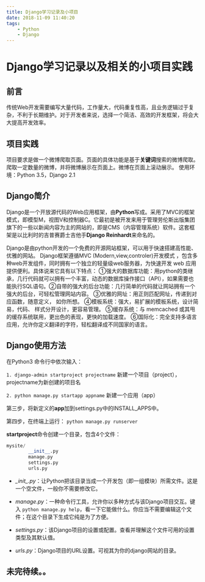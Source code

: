 ```yaml
---
title: Django学习记录及小项目
date: 2018-11-09 11:40:20
tags:
    - Python
    - Django
---
```


# Django学习记录以及相关的小项目实践

## 前言

传统Web开发需要编写大量代码，工作量大，代码重复性高，且业务逻辑过于复杂，不利于长期维护。对于开发者来说，选择一个简洁、高效的开发框架，将会大大提高开发效率。

## 项目实践

项目要求是做一个微博爬取页面。页面的具体功能是基于**关键词**搜索的微博爬取。爬取一定数量的微博，并将微博展示在页面上。微博在页面上滚动展示。
使用环境：Python 3.5，Django 2.1

## Django简介

Django是一个开放源代码的Web应用框架，由**Python**写成。采用了MVC的框架模式，即模型M，视图V和控制器C。它最初是被开发来用于管理劳伦斯出版集团旗下的一些以新闻内容为主的网站的，即是CMS（内容管理系统）软件。这套框架是以比利时的吉普赛爵士吉他手**Django Reinhardt**来命名的。

Django是由python开发的一个免费的开源网站框架，可以用于快速搭建高性能、 优雅的网站。 Django框架遵循MVC (Modern,view,controler)开发模式 ，包含多种web开发组件，同时拥有一个独立的轻量级web服务器，为快速开发 web 应用提供便利。具体说来它具有以下特点： ①强大的数据库功能：用python的类继承，几行代码就可以拥有一个丰富，动态的数据库操作接口（API），如果需要也能执行SQL语句。②自带的强大的后台功能：几行简单的代码就让网站拥有一个强大的后台，可轻松管理网站内容。 ③优雅的网址：用正则匹配网址，传递到对应函数，随意定义， 如你所想。 ④模板系统：强大，易扩展的模板系统，设计简易，代码、 样式分开设计，更容易管理。 ⑤缓存系统：与 memcached 或其甩的缓存系统联用，更出色的表现，更快的加载速度。 ⑥国际化：完全支持多语言应用，允许你定义翻译的字符，轻松翻译成不同国家的语言。

## Django使用方法

在Python3 命令行中依次输入：

``1. django-admin startproject projectname``
新建一个项目（project），projectname为新创建的项目名

``2. python manage.py startapp appname``
新建一个应用（app）

第三步，将新定义的**app**加到settings.py中的INSTALL_APPS中。

第四步，在终端上运行：
``python manage.py runserver``

**startproject**命令创建一个目录，包含4个文件：

```python
mysite/
        __init__.py
        manage.py
        settings.py
        urls.py
```

- *\__init__.py*：让Python把该目录当成一个开发包（即一组模块）所需文件。这是一个空文件，一般你不需要修改它。

- *manage.py*：一种命令行工具，允许你以多种方式与该Django项目交互。键入 ``python manage.py help``，看一下它能做什么。你应当不需要编辑这个文件；在这个目录下生成它纯是为了方便。

- *settings.py*：该Django项目的设置或配置。查看并理解这个文件可用的设置类型及其默认值。

- *urls.py*：Django项目的URL设置。可视其为你的django网站的目录。

## 未完待续。。